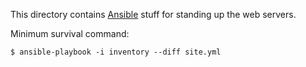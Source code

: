 This directory contains [Ansible](https://www.ansible.com/) stuff for standing
up the web servers.

Minimum survival command:

```shell
$ ansible-playbook -i inventory --diff site.yml
```
